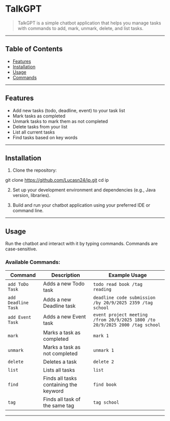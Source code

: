 # TalkGPT

> TalkGPT is a simple chatbot application that helps you manage tasks with commands to add, mark, unmark, delete, and list tasks.

---

## Table of Contents

- [Features](#features)
- [Installation](#installation)
- [Usage](#usage)
- [Commands](#commands)

---

## Features

- Add new tasks (todo, deadline, event) to your task list
- Mark tasks as completed
- Unmark tasks to mark them as not completed
- Delete tasks from your list
- List all current tasks
- Find tasks based on key words

---

## Installation

1. Clone the repository: 


git clone https://github.com/Lucasn24/ip.git
cd ip


2. Set up your development environment and dependencies (e.g., Java version, libraries).

3. Build and run your chatbot application using your preferred IDE or command line.

---

## Usage

Run the chatbot and interact with it by typing commands. Commands are case-sensitive.

### Available Commands:

| Command               | Description                              | Example Usage                                                               |
|-----------------------|------------------------------------------|-----------------------------------------------------------------------------|
| `add ToDo Task`       | Adds a new Todo task                     | `todo read book /tag reading`                                               |
| `add Deadline Task`   | Adds a new Deadline task                 | `deadline code submission /by 20/9/2025 2359 /tag school `                  |
| `add Event Task`      | Adds a new Event task                    | `event project meeting /from 20/9/2025 1800 /to 20/9/2025 2000 /tag school` |
| `mark`                | Marks a task as completed                | `mark 1`                                                                    |
| `unmark`              | Marks a task as not completed            | `unmark 1`                                                                  |
| `delete`              | Deletes a task                           | `delete 2`                                                                  |
| `list`                | Lists all tasks                          | `list`                                                                      |
| `find`                | Finds all tasks containing the keyword   | `find book`                                                                 |
| `tag`                 | Finds all task of the same tag           | `tag school`                                                                |

---



